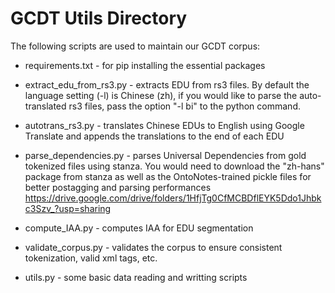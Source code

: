 # GCDT Utils Directory

The following scripts are used to maintain our GCDT corpus:

* requirements.txt - for pip installing the essential packages

* extract_edu_from_rs3.py - extracts EDU from rs3 files. By default the language setting (-l) is Chinese (zh), if you would like to parse the auto-translated rs3 files, pass the option "-l bi" to the python command.

* autotrans_rs3.py - translates Chinese EDUs to English using Google Translate and appends the translations to the end of each EDU

* parse_dependencies.py - parses Universal Dependencies from gold tokenized files using stanza. You would need to download the "zh-hans" package from stanza as well as the OntoNotes-trained pickle files for better postagging and parsing performances https://drive.google.com/drive/folders/1HfjTg0CfMCBDflEYK5Ddo1Jhbkc3Szv_?usp=sharing


* compute_IAA.py - computes IAA for EDU segmentation		

* validate_corpus.py - validates the corpus to ensure consistent tokenization, valid xml tags, etc.

* utils.py - some basic data reading and writting scripts
		


